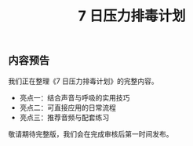 ﻿---
lang: zh-CN
title: 7 日压力排毒计划
slug: stress-detox
category: guides
tag: 指南
summary: 通过每日声音练习，逐步释放焦虑与身体紧绷。
keywords: 音疗, 指南
updated: 2025-10-13
---

## 内容预告

我们正在整理《7 日压力排毒计划》的完整内容。

- 亮点一：结合声音与呼吸的实用技巧
- 亮点二：可直接应用的日常流程
- 亮点三：推荐音频与配套练习

敬请期待完整版，我们会在完成审核后第一时间发布。

